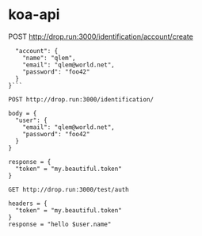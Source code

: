 # koa-api

POST http://drop.run:3000/identification/account/create

```body = {
  "account": {
    "name": "qlem",
    "email": "qlem@world.net",
    "password": "foo42"
  }
}```

POST http://drop.run:3000/identification/

body = {
  "user": {
    "email": "qlem@world.net",
    "password": "foo42"
  }
}

response = {
  "token" = "my.beautiful.token"
}

GET http://drop.run:3000/test/auth

headers = {
  "token" = "my.beautiful.token"
}
response = "hello $user.name"
